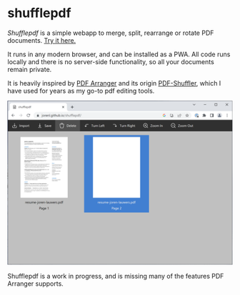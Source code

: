 # shufflepdf

_Shufflepdf_ is a simple webapp to merge, split, rearrange or rotate PDF documents. [Try it here.](https://jorenl.github.io/shufflepdf/)

It runs in any modern browser, and can be installed as a PWA. All code runs locally and there is no server-side functionality, so all your documents remain private.

It is heavily inspired by [PDF Arranger](https://github.com/pdfarranger/pdfarranger) and its origin [PDF-Shuffler](http://sourceforge.net/projects/pdfshuffler), which I have used for years as my go-to pdf editing tools.

![image](screenshot.png)

Shufflepdf is a work in progress, and is missing many of the features PDF Arranger supports.
